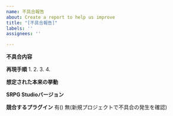 ```yaml
---
name: 不具合報告
about: Create a report to help us improve
title: "[不具合報告]"
labels: ''
assignees: ''

---
```


**不具合内容**


**再現手順**
1. 
2. 
3. 
4. 

**想定された本来の挙動**


**SRPG Studioバージョン**


**競合するプラグイン**
有()
無(新規プロジェクトで不具合の発生を確認)
